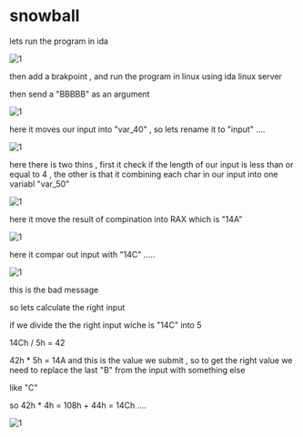 # snowball

lets run the program in ida

![1](https://raw.githubusercontent.com/devodevo1/EGCERT-Reverse/master/snowball/1.png)

then add a brakpoint , and run the program in linux using  ida linux server 

then send a "BBBBB" as an argument 

![1](https://raw.githubusercontent.com/devodevo1/EGCERT-Reverse/master/snowball/3.png)


here it moves our input into "var_40" , so lets rename it to "input" ....

![1](https://raw.githubusercontent.com/devodevo1/EGCERT-Reverse/master/snowball/4.png)


here there is two thins , first it check if the length of our input is less than or equal to 4 , the other is that it combining each char in our input into one variabl "var_50"

![1](https://raw.githubusercontent.com/devodevo1/EGCERT-Reverse/master/snowball/5.png)

here it move the result of compination into RAX  which is "14A"

![1](https://raw.githubusercontent.com/devodevo1/EGCERT-Reverse/master/snowball/6.png)

here it compar out input with "14C" .....


![1](https://raw.githubusercontent.com/devodevo1/EGCERT-Reverse/master/snowball/7.png)

this is the bad message

so lets calculate the right input

if we divide the the right input wiche is  "14C" into 5

14Ch / 5h = 42

42h * 5h = 14A   and this is the value we submit , so to  get the right value we need to replace the last "B" from the input with something else

like "C" 

so
42h * 4h = 108h  + 44h = 14Ch ....

![1](https://raw.githubusercontent.com/devodevo1/EGCERT-Reverse/master/snowball/8.png)
